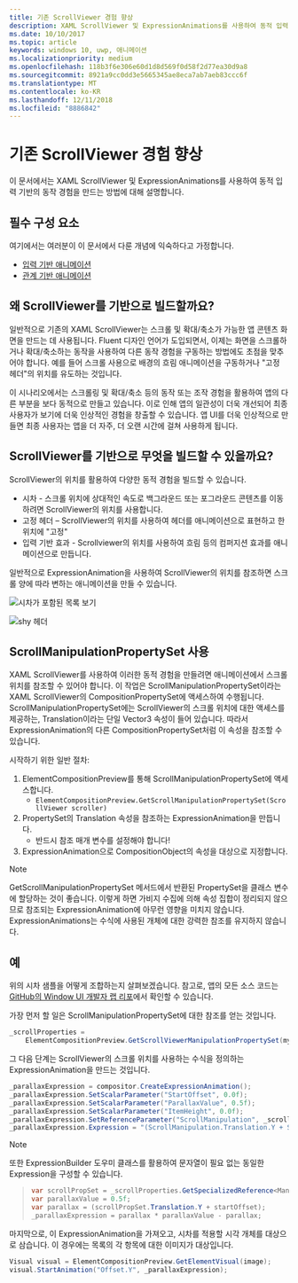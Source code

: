 ```yaml
---
title: 기존 ScrollViewer 경험 향상
description: XAML ScrollViewer 및 ExpressionAnimations를 사용하여 동적 입력 기반의 동작 경험을 만드는 방법에 대해서 알아봅니다.
ms.date: 10/10/2017
ms.topic: article
keywords: windows 10, uwp, 애니메이션
ms.localizationpriority: medium
ms.openlocfilehash: 118b3f6e306e60d1d8d569f0d58f2d77ea30d9a8
ms.sourcegitcommit: 8921a9cc0dd3e5665345ae8eca7ab7aeb83ccc6f
ms.translationtype: MT
ms.contentlocale: ko-KR
ms.lasthandoff: 12/11/2018
ms.locfileid: "8886842"
---
```

# <a name="enhance-existing-scrollviewer-experiences"></a>기존 ScrollViewer 경험 향상

이 문서에서는 XAML ScrollViewer 및 ExpressionAnimations를 사용하여 동적 입력 기반의 동작 경험을 만드는 방법에 대해 설명합니다.

## <a name="prerequisites"></a>필수 구성 요소

여기에서는 여러분이 이 문서에서 다룬 개념에 익숙하다고 가정합니다.

- [입력 기반 애니메이션](input-driven-animations.md)
- [관계 기반 애니메이션](relation-animations.md)

## <a name="why-build-on-top-of-scrollviewer"></a>왜 ScrollViewer를 기반으로 빌드할까요?

일반적으로 기존의 XAML ScrollViewer는 스크롤 및 확대/축소가 가능한 앱 콘텐츠 화면을 만드는 데 사용됩니다. Fluent 디자인 언어가 도입되면서, 이제는 화면을 스크롤하거나 확대/축소하는 동작을 사용하여 다른 동작 경험을 구동하는 방법에도 초점을 맞추어야 합니다. 예를 들어 스크롤 사용으로 배경의 흐림 애니메이션을 구동하거나 "고정 헤더"의 위치를 유도하는 것입니다.

이 시나리오에서는 스크롤링 및 확대/축소 등의 동작 또는 조작 경험을 활용하여 앱의 다른 부분을 보다 동적으로 만들고 있습니다. 이로 인해 앱의 일관성이 더욱 개선되어 최종 사용자가 보기에 더욱 인상적인 경험을 창출할 수 있습니다. 앱 UI를 더욱 인상적으로 만들면 최종 사용자는 앱을 더 자주, 더 오랜 시간에 걸쳐 사용하게 됩니다.

## <a name="what-can-you-build-on-top-of-scrollviewer"></a>ScrollViewer를 기반으로 무엇을 빌드할 수 있을까요?

ScrollViewer의 위치를 활용하여 다양한 동적 경험을 빌드할 수 있습니다.

- 시차 - 스크롤 위치에 상대적인 속도로 백그라운드 또는 포그라운드 콘텐츠를 이동하려면 ScrollViewer의 위치를 사용합니다.
- 고정 헤더 – ScrollViewer의 위치를 사용하여 헤더를 애니메이션으로 표현하고 한 위치에 "고정"
- 입력 기반 효과 - Scrollviewer의 위치를 사용하여 흐림 등의 컴퍼지션 효과를 애니메이션으로 만듭니다.

일반적으로 ExpressionAnimation을 사용하여 ScrollViewer의 위치를 참조하면 스크롤 양에 따라 변하는 애니메이션을 만들 수 있습니다.

![시차가 포함된 목록 보기](images/animation/parallax.gif)

![shy 헤더](images/animation/shy-header.gif)

## <a name="using-scrollmanipulationpropertyset"></a>ScrollManipulationPropertySet 사용

XAML ScrollViewer를 사용하여 이러한 동적 경험을 만들려면 애니메이션에서 스크롤 위치를 참조할 수 있어야 합니다. 이 작업은 ScrollManipulationPropertySet이라는 XAML ScrollViewer의 CompositionPropertySet에 액세스하여 수행됩니다.
ScrollManipulationPropertySet에는 ScrollViewer의 스크롤 위치에 대한 액세스를 제공하는, Translation이라는 단일 Vector3 속성이 들어 있습니다. 따라서 ExpressionAnimation의 다른 CompositionPropertySet처럼 이 속성을 참조할 수 있습니다.

시작하기 위한 일반 절차:

1. ElementCompositionPreview를 통해 ScrollManipulationPropertySet에 액세스합니다.
    - `ElementCompositionPreview.GetScrollManipulationPropertySet(ScrollViewer scroller)`
1. PropertySet의 Translation 속성을 참조하는 ExpressionAnimation을 만듭니다.
    - 반드시 참조 매개 변수를 설정해야 합니다!
1. ExpressionAnimation으로 CompositionObject의 속성을 대상으로 지정합니다.

> [!NOTE]
> GetScrollManipulationPropertySet 메서드에서 반환된 PropertySet을 클래스 변수에 할당하는 것이 좋습니다. 이렇게 하면 가비지 수집에 의해 속성 집합이 정리되지 않으므로 참조되는 ExpressionAnimation에 아무런 영향을 미치지 않습니다. ExpressionAnimations는 수식에 사용된 개체에 대한 강력한 참조를 유지하지 않습니다.

## <a name="example"></a>예

위의 시차 샘플을 어떻게 조합하는지 살펴보겠습니다. 참고로, 앱의 모든 소스 코드는 [GitHub의 Window UI 개발자 랩 리포](https://github.com/Microsoft/WindowsUIDevLabs)에서 확인할 수 있습니다.

가장 먼저 할 일은 ScrollManipulationPropertySet에 대한 참조를 얻는 것입니다.

```csharp
_scrollProperties =
    ElementCompositionPreview.GetScrollViewerManipulationPropertySet(myScrollViewer);
```

그 다음 단계는 ScrollViewer의 스크롤 위치를 사용하는 수식을 정의하는 ExpressionAnimation을 만드는 것입니다.

```csharp
_parallaxExpression = compositor.CreateExpressionAnimation();
_parallaxExpression.SetScalarParameter("StartOffset", 0.0f);
_parallaxExpression.SetScalarParameter("ParallaxValue", 0.5f);
_parallaxExpression.SetScalarParameter("ItemHeight", 0.0f);
_parallaxExpression.SetReferenceParameter("ScrollManipulation", _scrollProperties);
_parallaxExpression.Expression = "(ScrollManipulation.Translation.Y + StartOffset - (0.5 * ItemHeight)) * ParallaxValue - (ScrollManipulation.Translation.Y + StartOffset - (0.5 * ItemHeight))";
```

> [!NOTE]
> 또한 ExpressionBuilder 도우미 클래스를 활용하여 문자열이 필요 없는 동일한 Expression을 구성할 수 있습니다.

> ```csharp
> var scrollPropSet = _scrollProperties.GetSpecializedReference<ManipulationPropertySetReferenceNode>();
> var parallaxValue = 0.5f;
> var parallax = (scrollPropSet.Translation.Y + startOffset);
> _parallaxExpression = parallax * parallaxValue - parallax;
> ```

마지막으로, 이 ExpressionAnimation을 가져오고, 시차를 적용할 시각 개체를 대상으로 삼습니다. 이 경우에는 목록의 각 항목에 대한 이미지가 대상입니다.

```csharp
Visual visual = ElementCompositionPreview.GetElementVisual(image);
visual.StartAnimation("Offset.Y", _parallaxExpression);
```